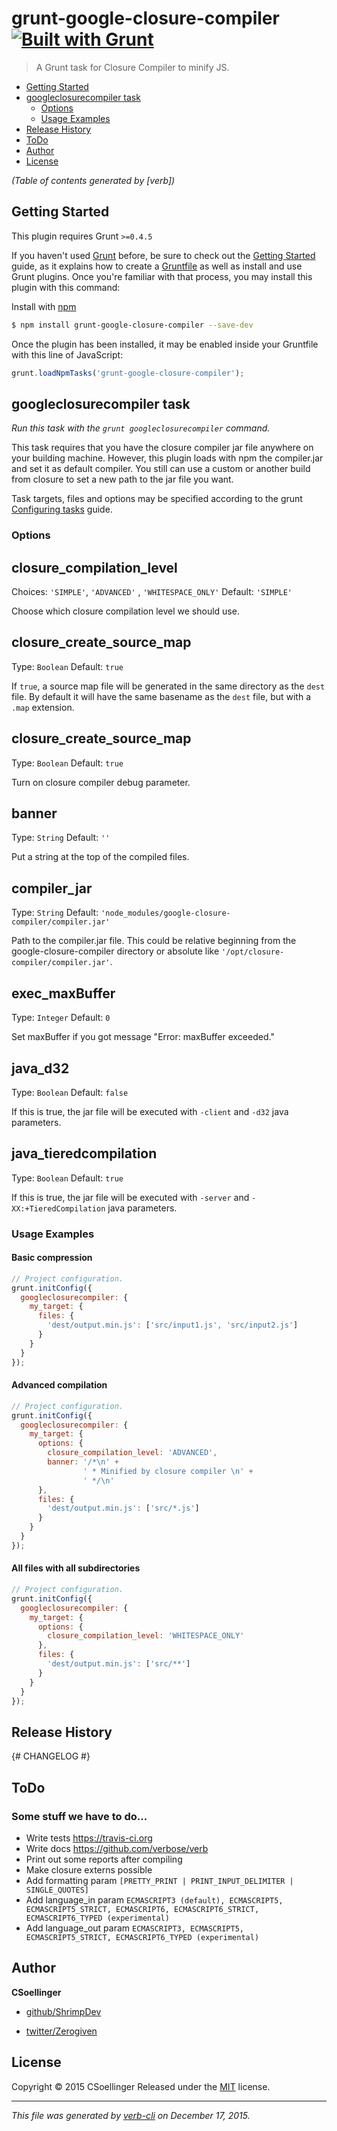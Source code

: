 # grunt-google-closure-compiler [![Built with Grunt](https://cdn.gruntjs.com/builtwith.png)](http://gruntjs.com/)

> A Grunt task for Closure Compiler to minify JS.

<!-- toc -->

* [Getting Started](#getting-started)
* [googleclosurecompiler task](#googleclosurecompiler-task)
  - [Options](#options)
  - [Usage Examples](#usage-examples)
* [Release History](#release-history)
* [ToDo](#todo)
* [Author](#author)
* [License](#license)

_(Table of contents generated by [verb])_

<!-- tocstop -->

## Getting Started

This plugin requires Grunt `>=0.4.5`

If you haven't used [Grunt](http://gruntjs.com/) before, be sure to check out the [Getting Started](http://gruntjs.com/getting-started) guide, as it explains how to create a [Gruntfile](http://gruntjs.com/sample-gruntfile) as well as install and use Grunt plugins. Once you're familiar with that process, you may install this plugin with this command:

Install with [npm](https://www.npmjs.com/)

```sh
$ npm install grunt-google-closure-compiler --save-dev
```

Once the plugin has been installed, it may be enabled inside your Gruntfile with this line of JavaScript:

```js
grunt.loadNpmTasks('grunt-google-closure-compiler');
```

## googleclosurecompiler task

_Run this task with the `grunt googleclosurecompiler` command._

This task requires that you have the closure compiler jar file anywhere on your building machine. However, this plugin loads with npm the compiler.jar and set it as default compiler. You still can use a custom or another build from closure to set a new path to the
jar file you want.

Task targets, files and options may be specified according to the grunt [Configuring tasks](http://gruntjs.com/configuring-tasks) guide.

### Options

## closure_compilation_level

Choices: `'SIMPLE'`, `'ADVANCED'` , `'WHITESPACE_ONLY'`
Default: `'SIMPLE'`

Choose which closure compilation level we should use.

## closure_create_source_map

Type: `Boolean`
Default: `true`

If `true`, a source map file will be generated in the same directory as the `dest` file. By default it will have the same basename as the `dest` file, but with a `.map` extension.

## closure_create_source_map

Type: `Boolean`
Default: `true`

Turn on closure compiler debug parameter.

## banner

Type: `String`
Default: `''`

Put a string at the top of the compiled files.

## compiler_jar

Type: `String`
Default: `'node_modules/google-closure-compiler/compiler.jar'`

Path to the compiler.jar file. This could be relative beginning from the google-closure-compiler directory or absolute like `'/opt/closure-compiler/compiler.jar'`.

## exec_maxBuffer

Type: `Integer`
Default: `0`

Set maxBuffer if you got message "Error: maxBuffer exceeded."

## java_d32

Type: `Boolean`
Default: `false`

If this is true, the jar file will be executed with `-client` and `-d32` java parameters.

## java_tieredcompilation

Type: `Boolean`
Default: `true`

If this is true, the jar file will be executed with `-server` and `-XX:+TieredCompilation` java parameters.

### Usage Examples

#### Basic compression

```js
// Project configuration.
grunt.initConfig({
  googleclosurecompiler: {
    my_target: {
      files: {
        'dest/output.min.js': ['src/input1.js', 'src/input2.js']
      }
    }
  }
});
```

#### Advanced compilation

```js
// Project configuration.
grunt.initConfig({
  googleclosurecompiler: {
    my_target: {
      options: {
        closure_compilation_level: 'ADVANCED',
        banner: '/*\n' +
                ' * Minified by closure compiler \n' +
                ' */\n'
      },
      files: {
        'dest/output.min.js': ['src/*.js']
      }
    }
  }
});
```

#### All files with all subdirectories

```js
// Project configuration.
grunt.initConfig({
  googleclosurecompiler: {
    my_target: {
      options: {
        closure_compilation_level: 'WHITESPACE_ONLY'
      },
      files: {
        'dest/output.min.js': ['src/**']
      }
    }
  }
});
```

## Release History

{# CHANGELOG #}

## ToDo

### Some stuff we have to do...

* Write tests https://travis-ci.org
* Write docs https://github.com/verbose/verb
* Print out some reports after compiling
* Make closure externs possible
* Add formatting param `[PRETTY_PRINT | PRINT_INPUT_DELIMITER | SINGLE_QUOTES]`
* Add language_in param `ECMASCRIPT3 (default), ECMASCRIPT5, ECMASCRIPT5_STRICT, ECMASCRIPT6, ECMASCRIPT6_STRICT, ECMASCRIPT6_TYPED (experimental)`
* Add language_out param `ECMASCRIPT3, ECMASCRIPT5, ECMASCRIPT5_STRICT, ECMASCRIPT6_TYPED (experimental)`

## Author

**CSoellinger**

+ [github/ShrimpDev](https://github.com/ShrimpDev)
* [twitter/Zerogiven](http://twitter.com/Zerogiven)

## License

Copyright © 2015 CSoellinger
Released under the [MIT](https://github.com/ShrimpDev/grunt-google-closure-compiler/blob/master/LICENSE-MIT) license.

***

_This file was generated by [verb-cli](https://github.com/assemble/verb-cli) on December 17, 2015._